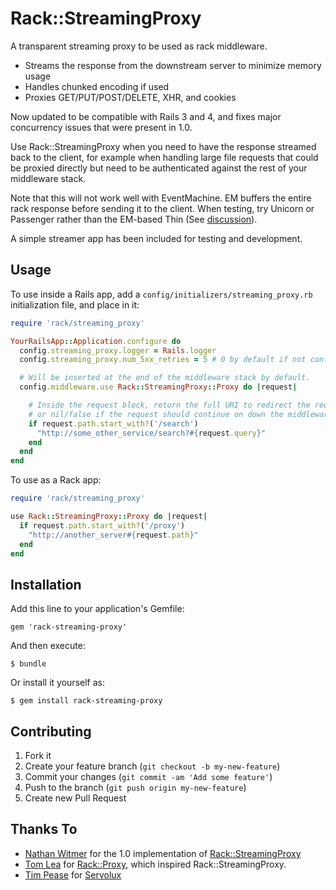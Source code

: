 # Rack::StreamingProxy

A transparent streaming proxy to be used as rack middleware.

* Streams the response from the downstream server to minimize memory usage
* Handles chunked encoding if used
* Proxies GET/PUT/POST/DELETE, XHR, and cookies

Now updated to be compatible with Rails 3 and 4, and fixes major concurrency issues that were present in 1.0.

Use Rack::StreamingProxy when you need to have the response streamed back to the client, for example when handling large file requests that could be proxied directly but need to be authenticated against the rest of your middleware stack.

Note that this will not work well with EventMachine. EM buffers the entire rack response before sending it to the client. When testing, try Unicorn or Passenger rather than the EM-based Thin (See [discussion](http://groups.google.com/group/thin-ruby/browse_thread/thread/4762f8f851b965f6)).

A simple streamer app has been included for testing and development.

## Usage

To use inside a Rails app, add a `config/initializers/streaming_proxy.rb` initialization file, and place in it:

```ruby
require 'rack/streaming_proxy'

YourRailsApp::Application.configure do
  config.streaming_proxy.logger = Rails.logger
  config.streaming_proxy.num_5xx_retries = 5 # 0 by default if not configured

  # Will be inserted at the end of the middleware stack by default.
  config.middleware.use Rack::StreamingProxy::Proxy do |request|

    # Inside the request block, return the full URI to redirect the request to,
    # or nil/false if the request should continue on down the middleware stack.
    if request.path.start_with?('/search')
      "http://some_other_service/search?#{request.query}"
    end
  end
end
```

To use as a Rack app:

```ruby
require 'rack/streaming_proxy'

use Rack::StreamingProxy::Proxy do |request|
  if request.path.start_with?('/proxy')
    "http://another_server#{request.path}"
  end
end
```

## Installation

Add this line to your application's Gemfile:

    gem 'rack-streaming-proxy'

And then execute:

    $ bundle

Or install it yourself as:

    $ gem install rack-streaming-proxy

## Contributing

1. Fork it
2. Create your feature branch (`git checkout -b my-new-feature`)
3. Commit your changes (`git commit -am 'Add some feature'`)
4. Push to the branch (`git push origin my-new-feature`)
5. Create new Pull Request

## Thanks To

* [Nathan Witmer](http://github.com/zerowidth) for the 1.0 implementation of [Rack::StreamingProxy](http://github.com/zerowidth/rack-streaming-proxy)
* [Tom Lea](http://github.com/cwninja) for [Rack::Proxy](http://gist.github.com/207938), which inspired Rack::StreamingProxy.
* [Tim Pease](http://github.com/TwP) for [Servolux](https://github.com/Twp/servolux)
